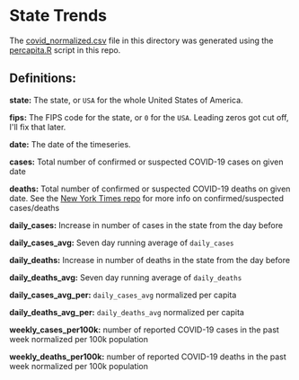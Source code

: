 # State Trends
The [covid_normalized.csv](covid_normalized.csv) file in this directory was generated using the [percapita.R](percapita.R) script in this repo.

## Definitions:

**state:** The state, or `USA` for the whole United States of America.

**fips:** The FIPS code for the state, or `0` for the `USA`. Leading zeros got cut off, I'll fix that later.

**date:** The date of the timeseries.

**cases:** Total number of confirmed or suspected COVID-19 cases on given date

**deaths:** Total number of confirmed or suspected COVID-19 deaths on given date. See the [New York Times repo](https://github.com/nytimes/covid-19-data) for more info on confirmed/suspected cases/deaths

**daily_cases:** Increase in number of cases in the state from the day before

**daily_cases_avg:** Seven day running average of `daily_cases`

**daily_deaths:** Increase in number of deaths in the state from the day before

**daily_deaths_avg:** Seven day running average of `daily_deaths`

**daily_cases_avg_per:** `daily_cases_avg` normalized per capita

**daily_deaths_avg_per:** `daily_deaths_avg` normalized per capita

**weekly_cases_per100k:** number of reported COVID-19 cases in the past week normalized per 100k population

**weekly_deaths_per100k:** number of reported COVID-19 deaths in the past week normalized per 100k population
